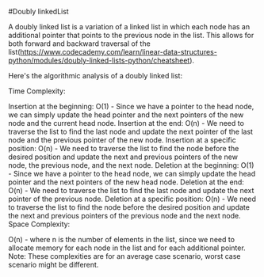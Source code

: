 #Doubly linkedList

A doubly linked list is a variation of a linked list in which each node has an additional pointer that points to the previous node in the list. This allows for both forward and backward traversal of the list(https://www.codecademy.com/learn/linear-data-structures-python/modules/doubly-linked-lists-python/cheatsheet).

Here's the algorithmic analysis of a doubly linked list:

Time Complexity:

Insertion at the beginning: O(1) - Since we have a pointer to the head node, we can simply update the head pointer and the next pointers of the new node and the current head node.
Insertion at the end: O(n) - We need to traverse the list to find the last node and update the next pointer of the last node and the previous pointer of the new node.
Insertion at a specific position: O(n) - We need to traverse the list to find the node before the desired position and update the next and previous pointers of the new node, the previous node, and the next node.
Deletion at the beginning: O(1) - Since we have a pointer to the head node, we can simply update the head pointer and the next pointers of the new head node.
Deletion at the end: O(n) - We need to traverse the list to find the last node and update the next pointer of the previous node.
Deletion at a specific position: O(n) - We need to traverse the list to find the node before the desired position and update the next and previous pointers of the previous node and the next node.
Space Complexity:

O(n) - where n is the number of elements in the list, since we need to allocate memory for each node in the list and for each additional pointer.
Note: These complexities are for an average case scenario, worst case scenario might be different.





